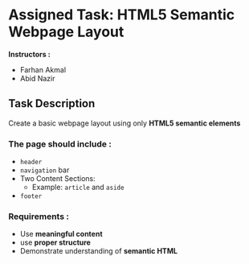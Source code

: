 # Assigned Task: HTML5 Semantic Webpage Layout
**Instructors :**
- Farhan Akmal
- Abid Nazir

## Task Description
Create a basic webpage layout using only **HTML5 semantic elements**

### The page should include :
- `header`
- `navigation` bar
- Two Content Sections:
  - Example: `article` and `aside`
- `footer`

### Requirements :

- Use **meaningful content**
- use **proper structure**
- Demonstrate understanding of **semantic HTML**
